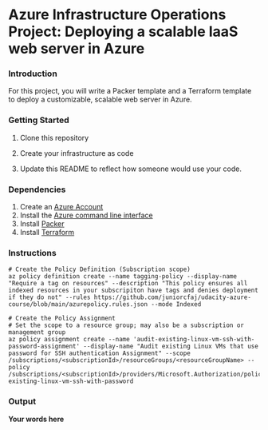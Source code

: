 # Azure Infrastructure Operations Project: Deploying a scalable IaaS web server in Azure

### Introduction
For this project, you will write a Packer template and a Terraform template to deploy a customizable, scalable web server in Azure.

### Getting Started
1. Clone this repository

2. Create your infrastructure as code

3. Update this README to reflect how someone would use your code.

### Dependencies
1. Create an [Azure Account](https://portal.azure.com) 
2. Install the [Azure command line interface](https://docs.microsoft.com/en-us/cli/azure/install-azure-cli?view=azure-cli-latest)
3. Install [Packer](https://www.packer.io/downloads)
4. Install [Terraform](https://www.terraform.io/downloads.html)

### Instructions
    # Create the Policy Definition (Subscription scope)
    az policy definition create --name tagging-policy --display-name "Require a tag on resources" --description "This policy ensures all indexed resources in your subscripiton have tags and denies deployment if they do not" --rules https://github.com/juniorcfaj/udacity-azure-course/blob/main/azurepolicy.rules.json --mode Indexed

    # Create the Policy Assignment
    # Set the scope to a resource group; may also be a subscription or management group
    az policy assignment create --name 'audit-existing-linux-vm-ssh-with-password-assignment' --display-name "Audit existing Linux VMs that use password for SSH authentication Assignment" --scope /subscriptions/<subscriptionId>/resourceGroups/<resourceGroupName> --policy /subscriptions/<subscriptionId>/providers/Microsoft.Authorization/policyDefinitions/audit-existing-linux-vm-ssh-with-password


### Output
**Your words here**

